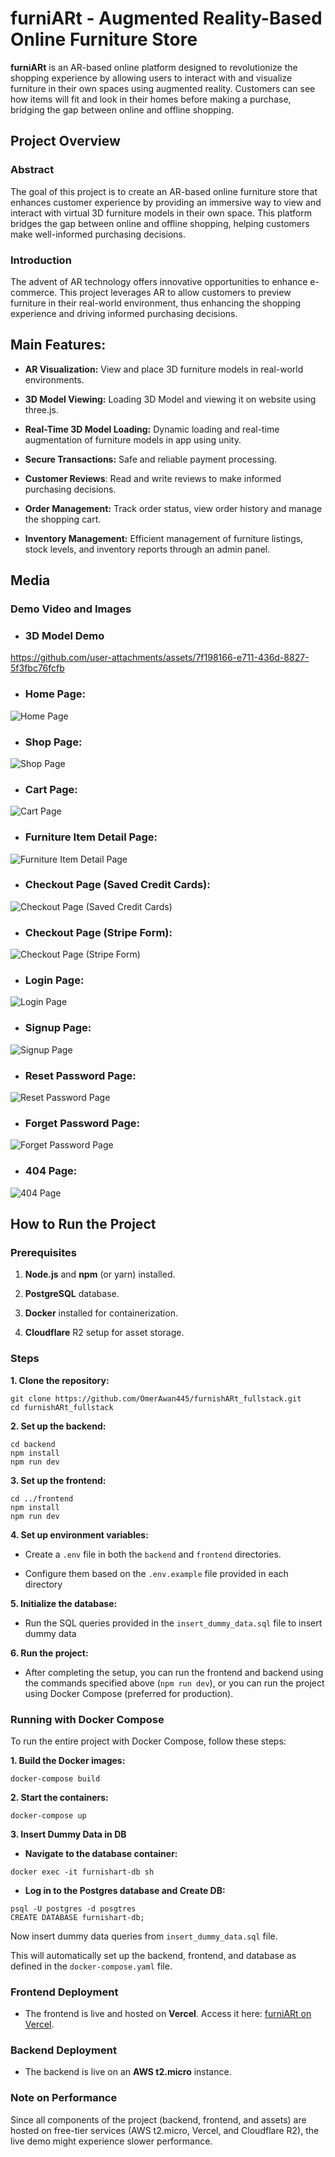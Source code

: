 

# furniARt - Augmented Reality-Based Online Furniture Store

  

**furniARt** is an AR-based online platform designed to revolutionize the shopping experience by allowing users to interact with and visualize furniture in their own spaces using augmented reality. Customers can see how items will fit and look in their homes before making a purchase, bridging the gap between online and offline shopping.

## Project Overview

  

### Abstract

  

The goal of this project is to create an AR-based online furniture store that enhances customer experience by providing an immersive way to view and interact with virtual 3D furniture models in their own space. This platform bridges the gap between online and offline shopping, helping customers make well-informed purchasing decisions.

  

  

### Introduction

  

The advent of AR technology offers innovative opportunities to enhance e-commerce. This project leverages AR to allow customers to preview furniture in their real-world environment, thus enhancing the shopping experience and driving informed purchasing decisions.

  
  

## Main Features:

  

-  **AR Visualization:** View and place 3D furniture models in real-world environments.

  

-  **3D Model Viewing:** Loading 3D Model and viewing it on website using three.js.

  

-  **Real-Time 3D Model Loading:** Dynamic loading and real-time augmentation of furniture models in app using unity.

  

-  **Secure Transactions:** Safe and reliable payment processing.

  

-  **Customer Reviews**: Read and write reviews to make informed purchasing decisions.

  

-  **Order Management:** Track order status, view order history and manage the shopping cart.

  

-  **Inventory Management:** Efficient management of furniture listings, stock levels, and inventory reports through an admin panel.

  

## Media

  

### Demo Video and Images

  

-  ### 3D Model Demo
https://github.com/user-attachments/assets/7f198166-e711-436d-8827-5f3fbc76fcfb

-  ### Home Page:

![Home Page](./assets/demo-web-pages/Home.jpeg)

-  ### Shop Page:

![Shop Page](./assets/demo-web-pages/Shop.jpeg)

-  ### Cart Page:

![Cart Page](./assets/demo-web-pages/Cart%20Page.png)

-  ### Furniture Item Detail Page:

![Furniture Item Detail Page](./assets/demo-web-pages/furnitureItemDetailPage.jpeg)

-  ### Checkout Page (Saved Credit Cards):

![Checkout Page (Saved Credit Cards)](./assets/demo-web-pages/Checkout%20Page%20(Saved%20Credit%20Cards).jpeg)

-  ### Checkout Page (Stripe Form):

![Checkout Page (Stripe Form)](./assets/demo-web-pages/Checkout%20Page%20(Stripe%20Form).jpeg)

-  ### Login Page:

![Login Page](./assets/demo-web-pages/login.jpeg)

-  ### Signup Page:

![Signup Page](./assets/demo-web-pages/signup.jpeg)

-  ### Reset Password Page:

![Reset Password Page](./assets/demo-web-pages/reset-password.jpeg)

-  ### Forget Password Page:

![Forget Password Page](./assets/demo-web-pages/forget.jpeg)

-  ### 404 Page:

![404 Page](./assets/demo-web-pages/404.jpeg)

  

## How to Run the Project


### Prerequisites

1.  **Node.js** and **npm** (or yarn) installed.

2.  **PostgreSQL** database.

3.  **Docker** installed for containerization.

4.  **Cloudflare** R2 setup for asset storage.

  


### Steps

**1. Clone the repository:**
```
git clone https://github.com/OmerAwan445/furnishARt_fullstack.git
cd furnishARt_fullstack
``` 

**2. Set up the backend:**

```
cd backend 
npm install
npm run dev
```
**3. Set up the frontend:**

``` 
cd ../frontend
npm install
npm run dev
``` 

**4. Set up environment variables:**

- Create a `.env` file in both the `backend` and `frontend` directories.

- Configure them based on the `.env.example` file provided in each directory

  

**5. Initialize the database:**

- Run the SQL queries provided in the `insert_dummy_data.sql` file to insert dummy data

  

**6. Run the project:**

- After completing the setup, you can run the frontend and backend using the commands specified above (`npm run dev`), or you can run the project using Docker Compose (preferred for production).

  

### Running with Docker Compose

  

To run the entire project with Docker Compose, follow these steps:

  

**1. Build the Docker images:**

```
docker-compose build
```

**2. Start the containers:**

``` 
docker-compose up
```

**3. Insert Dummy Data in DB**

-  **Navigate to the database container:**

```
docker exec -it furnishart-db sh
```

-  **Log in to the Postgres database and Create DB:**

```
psql -U postgres -d posgtres
CREATE DATABASE furnishart-db;
```

Now insert dummy data queries from `insert_dummy_data.sql` file.

  

This will automatically set up the backend, frontend, and database as defined in the `docker-compose.yaml` file.

  

### Frontend Deployment

  

- The frontend is live and hosted on **Vercel**. Access it here: [furniARt on Vercel](https://furnishart.vercel.app/).

  

### Backend Deployment

  

- The backend is live on an **AWS t2.micro** instance.

  

### Note on Performance

  

Since all components of the project (backend, frontend, and assets) are hosted on free-tier services (AWS t2.micro, Vercel, and Cloudflare R2), the live demo might experience slower performance.
